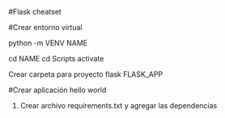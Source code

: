 #Flask cheatset

#Crear entorno virtual 

python -m VENV NAME

cd NAME 
cd Scripts
activate

Crear carpeta para proyecto flask FLASK_APP

#Crear aplicación hello world

1. Crear archivo requirements.txt y agregar las dependencias 


